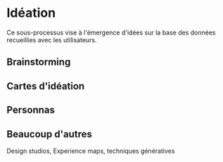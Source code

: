 # Idéation
Ce sous-processus vise à l'émergence d'idées sur la base des données recueillies avec les utilisateurs.

## Brainstorming

## Cartes d'idéation

## Personnas

## Beaucoup d'autres
Design studios, Experience maps, techniques génératives